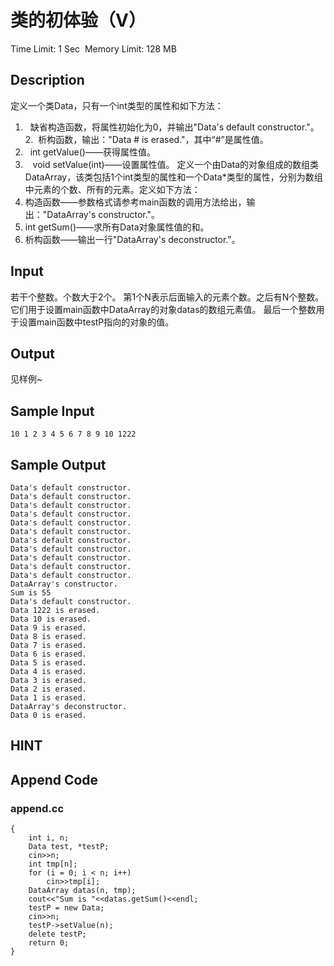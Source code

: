 # 类的初体验（V）
Time Limit: 1 Sec  Memory Limit: 128 MB


## Description

定义一个类Data，只有一个int类型的属性和如下方法：
1.   缺省构造函数，将属性初始化为0，并输出"Data's default constructor."。
2.  析构函数，输出："Data # is erased."，其中“#”是属性值。
4.   int getValue()——获得属性值。
5.    void setValue(int)——设置属性值。
定义一个由Data的对象组成的数组类DataArray，该类包括1个int类型的属性和一个Data*类型的属性，分别为数组中元素的个数、所有的元素。定义如下方法：
2. 构造函数——参数格式请参考main函数的调用方法给出，输出："DataArray's constructor."。
3. int getSum()——求所有Data对象属性值的和。
4. 析构函数——输出一行"DataArray's deconstructor."。


## Input
若干个整数。个数大于2个。
第1个N表示后面输入的元素个数。之后有N个整数。它们用于设置main函数中DataArray的对象datas的数组元素值。
最后一个整数用于设置main函数中testP指向的对象的值。

## Output
见样例~

## Sample Input
```
10 1 2 3 4 5 6 7 8 9 10 1222

```
## Sample Output
```
Data's default constructor.
Data's default constructor.
Data's default constructor.
Data's default constructor.
Data's default constructor.
Data's default constructor.
Data's default constructor.
Data's default constructor.
Data's default constructor.
Data's default constructor.
Data's default constructor.
DataArray's constructor.
Sum is 55
Data's default constructor.
Data 1222 is erased.
Data 10 is erased.
Data 9 is erased.
Data 8 is erased.
Data 7 is erased.
Data 6 is erased.
Data 5 is erased.
Data 4 is erased.
Data 3 is erased.
Data 2 is erased.
Data 1 is erased.
DataArray's deconstructor.
Data 0 is erased.

```

## HINT


## Append Code
### append.cc
```cppint main()
{
    int i, n;
    Data test, *testP;
    cin>>n;
    int tmp[n];
    for (i = 0; i < n; i++)
        cin>>tmp[i];
    DataArray datas(n, tmp);
    cout<<"Sum is "<<datas.getSum()<<endl;
    testP = new Data;
    cin>>n;
    testP->setValue(n);
    delete testP;
    return 0;
}
```
